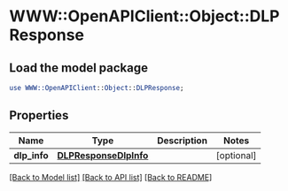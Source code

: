 # WWW::OpenAPIClient::Object::DLPResponse

## Load the model package
```perl
use WWW::OpenAPIClient::Object::DLPResponse;
```

## Properties
Name | Type | Description | Notes
------------ | ------------- | ------------- | -------------
**dlp_info** | [**DLPResponseDlpInfo**](DLPResponseDlpInfo.md) |  | [optional] 

[[Back to Model list]](../README.md#documentation-for-models) [[Back to API list]](../README.md#documentation-for-api-endpoints) [[Back to README]](../README.md)


